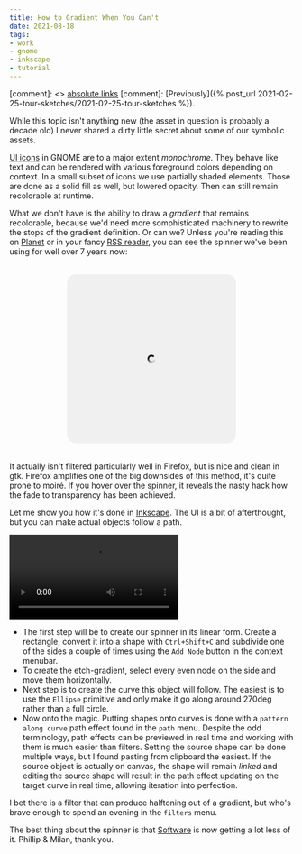 ```yaml
---
title: How to Gradient When You Can't
date: 2021-08-18
tags:
- work
- gnome
- inkscape
- tutorial
---
```


[comment]: <> <a href="{{ site.url }}{{ page.url }}">absolute links</a>
[comment]: [Previously]({% post_url 2021-02-25-tour-sketches/2021-02-25-tour-sketches %}).

While this topic isn't anything new (the asset in question is probably a decade old) I never shared a dirty little secret about some of our symbolic assets.

[UI icons](https://developer.gnome.org/hig/guidelines/ui-icons.html) in GNOME are to a major extent *monochrome*. They behave like text and can be rendered with various foreground colors depending on context. In a small subset of icons we use partially shaded elements. Those are done as a solid fill as well, but lowered opacity. Then can still remain recolorable at runtime. 

What we don't have is the ability to draw a *gradient* that remains recolorable, because we'd need more somphisticated machinery to rewrite the stops of the gradient definition. Or can we? Unless you're reading this on [Planet](https://planet.gnome.org/) or in your fancy [RSS reader](https://flathub.org/apps/details/com.gitlab.newsflash), you can see the spinner we've been using for well over 7 years now:

<style type="text/css">
#spinnerbg {
	width: 50%;
	min-width: 300px;
	height: 300px;
	margin: 32px auto;
	background-color: #f0f0f0;
	display: flex;
	justify-content: center;
	align-items: center;
	border-radius: 16px;
	transition: all 1s ease-out;
}

body[data-theme="dark"] #spinnerbg {
	background-color: #0c0c0c;
}

#spinnerbg:hover,
body[data-theme="dark"] #spinnerbg:hover { 	
	transform: scale(0.95); 
	background-color: transparent;
cursor: url("data:image/svg+xml;utf8,<svg xmlns='http://www.w3.org/2000/svg' width='80' height='96' viewport='0 0 100 100' style='fill:black;font-size:48px;'><text y='50%'>🔍</text></svg>") 16 0, auto;
}

#icon {
	display: block;
	width: 16px;
	height: 16px;
	transform: rotate(0deg);
	animation: infirotation 1s linear infinite;
	transition: all 1s ease-out;
}
	#icon path { fill: black; }
	body[data-theme="dark"] #icon path { fill: white; }
	#icon:hover { animation-duration: 5s; }

.container {
	transition: transform 200ms ease-out;
}
#spinnerbg:hover .container {
	transform: scale(16);
}
@keyframes infirotation {
	0% { transform: rotate(0deg); }
	100% { transform: rotate(359deg); }
}
</style>
<section id="spinnerbg">
<div class="container">

<svg id="icon" xmlns="http://www.w3.org/2000/svg" width="16" height="16"><path d="M7.979 1.055a1.474 1.474 0 0 0-.27.025c-3 .16-5.627 2.222-6.451 5.129A7.13 7.13 0 0 0 4.5 14.037a7.13 7.13 0 0 0 8.4-1.105 7.13 7.13 0 0 0 1.106-8.4c1.507 2.725 1.032 6.162-1.135 8.37-2.228 2.148-5.654 2.577-8.33 1.065-2.618-1.576-3.914-4.73-3.18-7.672-.708 2.948.623 6.072 3.221 7.601 2.654 1.471 6.026 1.005 8.174-1.109 2.094-2.168 2.514-5.528 1.037-8.133 1.453 2.618.992 5.956-1.096 8.075-2.137 2.067-5.464 2.484-8.033 1.025C2.146 12.244.888 9.182 1.6 6.357c-.685 2.832.604 5.863 3.103 7.327 2.547 1.417 5.821.963 7.88-1.07 2.014-2.078 2.42-5.34.997-7.837 1.4 2.51.951 5.75-1.056 7.778-2.048 1.988-5.276 2.391-7.737.986C2.37 12.098 1.15 9.125 1.838 6.418c-.662 2.714.59 5.655 2.988 7.053 2.439 1.363 5.614.923 7.582-1.032 1.935-1.987 2.329-5.152.96-7.54 1.345 2.402.91 5.544-1.018 7.482-1.958 1.908-5.089 2.299-7.442.947C2.59 11.951 1.411 9.071 2.076 6.48c-.639 2.598.574 5.446 2.873 6.778 2.331 1.31 5.408.882 7.286-.992 1.855-1.898 2.235-4.963.92-7.245 1.292 2.295.869 5.338-.979 7.186-1.867 1.829-4.9 2.206-7.145.908-2.219-1.31-3.36-4.1-2.718-6.574-.616 2.48.56 5.238 2.76 6.504 2.223 1.256 5.2.842 6.988-.953 1.775-1.807 2.143-4.774.88-6.947 1.239 2.187.83 5.13-.939 6.888-1.777 1.75-4.71 2.114-6.847.87-2.12-1.246-3.223-3.943-2.604-6.3-.593 2.364.544 5.03 2.645 6.229 2.115 1.203 4.993.801 6.69-.914 1.697-1.717 2.051-4.585.843-6.65 1.184 2.08.788 4.924-.9 6.591-1.688 1.67-4.522 2.021-6.551.83-2.02-1.179-3.085-3.785-2.489-6.025-.57 2.247.53 4.822 2.53 5.955 2.007 1.15 4.786.76 6.394-.875 1.616-1.627 1.958-4.395.803-6.353 1.131 1.971.747 4.717-.861 6.295-1.597 1.59-4.332 1.927-6.254.79-1.92-1.113-2.947-3.628-2.373-5.751-.547 2.13.513 4.614 2.414 5.681 1.9 1.096 4.58.72 6.097-.836 1.537-1.536 1.865-4.206.764-6.056 1.077 1.864.707 4.51-.822 5.998-1.507 1.51-4.143 1.835-5.957.752-1.82-1.047-2.808-3.47-2.258-5.477-.524 2.013.498 4.405 2.299 5.406 1.792 1.042 4.373.68 5.8-.797 1.457-1.446 1.773-4.016.725-5.76 1.024 1.757.666 4.305-.783 5.702-1.417 1.43-3.953 1.742-5.66.713-1.721-.981-2.672-3.314-2.145-5.203-.5 1.896.484 4.197 2.186 5.132 1.684.989 4.166.64 5.504-.757 1.377-1.357 1.68-3.828.685-5.463.97 1.649.626 4.097-.744 5.404-1.326 1.35-3.764 1.65-5.363.674-1.621-.915-2.534-3.155-2.03-4.928-.477 1.78.47 3.988 2.07 4.858 1.578.934 3.96.598 5.208-.72 1.297-1.266 1.587-3.638.646-5.165.917 1.54.585 3.89-.705 5.107-1.236 1.271-3.575 1.557-5.066.635-1.522-.849-2.395-2.999-1.914-4.654-.455 1.662.453 3.779 1.955 4.582 1.469.88 3.752.557 4.908-.68 1.217-1.176 1.494-3.447.607-4.865.875 1.425.577 3.685-.636 4.836-1.15 1.213-3.411 1.51-4.836.636-1.47-.797-2.343-2.904-1.867-4.507.39-1.626 2.197-3.013 3.869-2.97V4a1.474 1.474 0 0 0 .002 0 1.474 1.474 0 0 0 1.472-1.473 1.474 1.474 0 0 0-1.472-1.472 1.474 1.474 0 0 0-.002 0z" style="marker:none" color="#000" overflow="visible" fill="#474747"/></svg>

</div>
</section>

It actually isn't filtered particularly well in Firefox, but is nice and clean in gtk. Firefox amplifies one of the big downsides of this method, it's quite prone to moiré. If you hover over the spinner, it reveals the nasty hack how the fade to transparency has been achieved.

Let me show you how it's done in [Inkscape](https://flathub.org/apps/details/org.inkscape.Inkscape). The UI is a bit of afterthought, but you can make actual objects follow a path. 

<video controls autoplay loop class="image full">
<source src="{{site.url}}{{page.url}}inkscape-10fps.webm" type="video/webm">
<source src="{{site.url}}{{page.url}}inkscape-10fps" type="video/mp4">
</video>

* The first step will be to create our spinner in its linear form. Create a rectangle, convert it into a shape with `Ctrl+Shift+C` and subdivide one of the sides a couple of times using the `Add Node` button in the context menubar.
* To create the etch-gradient, select every even node on the side and move them horizontally.
* Next step is to create the curve this object will follow. The easiest is to use the `Ellipse` primitive and only make it go along around 270deg rather than a full circle.
* Now onto the magic. Putting shapes onto curves is done with a `pattern along curve` path effect found in the `path` menu. Despite the odd terminology, path effects can be previewed in real time and working with them is much easier than filters.
Setting the source shape can be done multiple ways, but I found pasting from clipboard the easiest. If the source object is actually on canvas, the shape will remain *linked* and editing the source shape will result in the path effect updating on the target curve in real time, allowing iteration into perfection.

I bet there is a filter that can produce halftoning out of a gradient, but who's brave enough to spend an evening in the `filters` menu.

The best thing about the spinner is that [Software](https://gitlab.gnome.org/GNOME/gnome-software/) is now getting a lot less of it. Phillip & Milan, thank you.